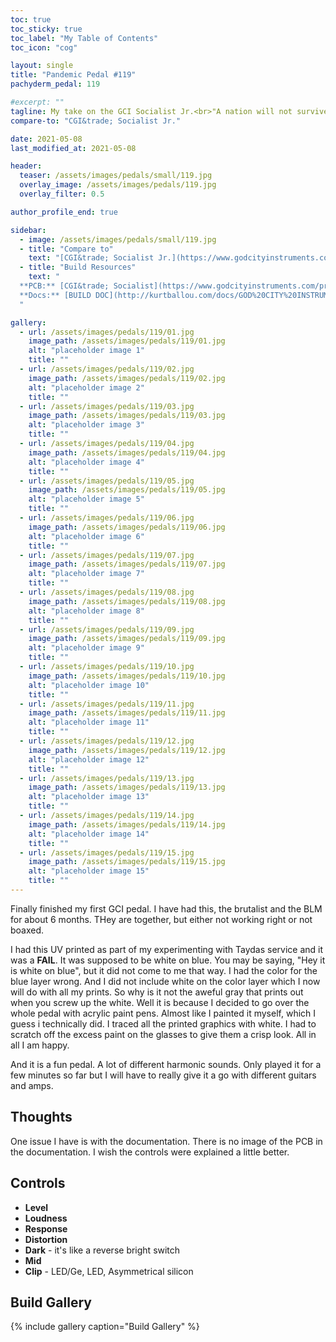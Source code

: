 ```yaml
---
toc: true
toc_sticky: true
toc_label: "My Table of Contents"
toc_icon: "cog"

layout: single
title: "Pandemic Pedal #119"
pachyderm_pedal: 119

#excerpt: ""
tagline: My take on the GCI Socialist Jr.<br>"A nation will not survive morally or economically when so few have so much and so many have so little" - Bernie Sanders
compare-to: "CGI&trade; Socialist Jr."

date: 2021-05-08
last_modified_at: 2021-05-08

header:
  teaser: /assets/images/pedals/small/119.jpg
  overlay_image: /assets/images/pedals/119.jpg
  overlay_filter: 0.5

author_profile_end: true

sidebar:
  - image: /assets/images/pedals/small/119.jpg
  - title: "Compare to"
    text: "[CGI&trade; Socialist Jr.](https://www.godcityinstruments.com/products/socialist-jr)"
  - title: "Build Resources"
    text: "
  **PCB:** [CGI&trade; Socialist](https://www.godcityinstruments.com/products/socialist-jr)<br>
  **Docs:** [BUILD DOC](http://kurtballou.com/docs/GOD%20CITY%20INSTRUMENTS%20-%20Socialist%20Jr.%20V1.0%20Build%20guide.pdf)
  "

gallery:
  - url: /assets/images/pedals/119/01.jpg
    image_path: /assets/images/pedals/119/01.jpg
    alt: "placeholder image 1"
    title: ""
  - url: /assets/images/pedals/119/02.jpg
    image_path: /assets/images/pedals/119/02.jpg
    alt: "placeholder image 2"
    title: ""
  - url: /assets/images/pedals/119/03.jpg
    image_path: /assets/images/pedals/119/03.jpg
    alt: "placeholder image 3"
    title: ""
  - url: /assets/images/pedals/119/04.jpg
    image_path: /assets/images/pedals/119/04.jpg
    alt: "placeholder image 4"
    title: ""
  - url: /assets/images/pedals/119/05.jpg
    image_path: /assets/images/pedals/119/05.jpg
    alt: "placeholder image 5"
    title: ""
  - url: /assets/images/pedals/119/06.jpg
    image_path: /assets/images/pedals/119/06.jpg
    alt: "placeholder image 6"
    title: ""
  - url: /assets/images/pedals/119/07.jpg
    image_path: /assets/images/pedals/119/07.jpg
    alt: "placeholder image 7"
    title: ""
  - url: /assets/images/pedals/119/08.jpg
    image_path: /assets/images/pedals/119/08.jpg
    alt: "placeholder image 8"
    title: ""
  - url: /assets/images/pedals/119/09.jpg
    image_path: /assets/images/pedals/119/09.jpg
    alt: "placeholder image 9"
    title: ""
  - url: /assets/images/pedals/119/10.jpg
    image_path: /assets/images/pedals/119/10.jpg
    alt: "placeholder image 10"
    title: ""
  - url: /assets/images/pedals/119/11.jpg
    image_path: /assets/images/pedals/119/11.jpg
    alt: "placeholder image 11"
    title: ""
  - url: /assets/images/pedals/119/12.jpg
    image_path: /assets/images/pedals/119/12.jpg
    alt: "placeholder image 12"
    title: ""
  - url: /assets/images/pedals/119/13.jpg
    image_path: /assets/images/pedals/119/13.jpg
    alt: "placeholder image 13"
    title: ""
  - url: /assets/images/pedals/119/14.jpg
    image_path: /assets/images/pedals/119/14.jpg
    alt: "placeholder image 14"
    title: ""
  - url: /assets/images/pedals/119/15.jpg
    image_path: /assets/images/pedals/119/15.jpg
    alt: "placeholder image 15"
    title: ""
---
```


Finally finished my first GCI pedal. I have had this, the brutalist and the BLM for about 6 months. THey are together, but either not working right or not boaxed. 

I had this UV printed as part of my experimenting with  Taydas service and it was a **FAIL**. It was supposed to be white on blue. You may be saying, "Hey it is white on blue", but it did not come to me that way. I had the color for the blue layer wrong. And I did not include white on the color layer which I now will do with all my prints. So why is it not the aweful gray that prints out when you screw up the white. Well it is because I decided to go over the whole pedal with acrylic paint pens. Almost like I painted it myself, which I guess i technically did. I traced all the printed graphics with white. I had to scratch off the excess paint on the glasses to give them a crisp look. All in all I am happy. 

And it is a fun pedal. A lot of different harmonic sounds. Only played it for a few minutes so far but I will have to really give it a go with different guitars and amps.

## Thoughts

One issue I have is with the documentation. There is no image of the PCB in the documentation. I wish the controls were explained a little better.

## Controls

* **Level**
* **Loudness**
* **Response**
* **Distortion**
* **Dark** - it's like a reverse bright switch
* **Mid** 
* **Clip** - LED/Ge, LED, Asymmetrical silicon

## Build Gallery ##

{% include gallery caption="Build Gallery" %}